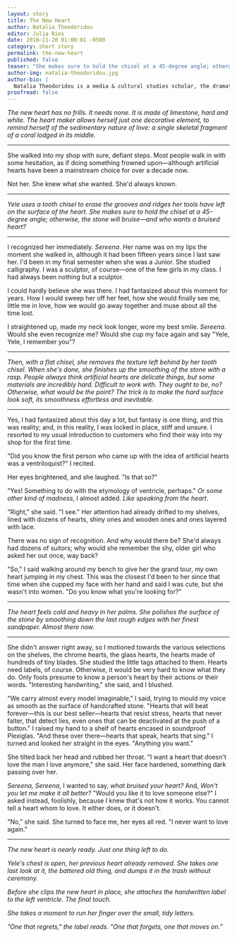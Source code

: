 ```yaml
---
layout: story 
title: The New Heart
author: Natalia Theodoridou
editor: Julia Rios
date: 2018–11-20 01:00:01 -0500
category: short story
permalink: the-new-heart
published: false
teaser: "She makes sure to hold the chisel at a 45-degree angle; otherwise, the stone will bruise—and who wants a bruised heart?"
author-img: natalia-theodoridou.jpg
author-bio: |
  Natalia Theodoridou is a media & cultural studies scholar, the dramaturge of Adrift Performance Makers [(@adriftPM)](https://www.twitter.com/adriftPM), and a writer of strange stories. Her work has appeared in _Clarkesworld_, _Beneath Ceaseless Skies_, _Strange Horizons_, and elsewhere. Originally from Greece, she lives in Devon, UK, until she's asked to leave. Occasionally, she tweets as [@natalia_theodor](https://www.twitter.com/natalia_theodor).
proofread: false
---
```


_The new heart has no frills. It needs none. It is made of limestone, hard and white. The heart maker allows herself just one decorative element, to remind herself of the sedimentary nature of love: a single skeletal fragment of a coral lodged in its middle._ 

----

She walked into my shop with sure, defiant steps. Most people walk in with some hesitation, as if doing something frowned upon—although artificial hearts have been a mainstream choice for over a decade now.
 Not her. She knew what she wanted. She'd always known.

----

_Yele uses a tooth chisel to erase the grooves and ridges her tools have left on the surface of the heart. She makes sure to hold the chisel at a 45-degree angle; otherwise, the stone will bruise—and who wants a bruised heart?_

----

I recognized her immediately. _Sereena_. Her name was on my lips the moment she walked in, although it had been fifteen years since I last saw her. I'd been in my final semester when she was a Junior. She studied calligraphy. I was a sculptor, of course—one of the few girls in my class. I had always been nothing but a sculptor.
 I could hardly believe she was there. I had fantasized about this moment for years. How I would sweep her off her feet, how she would finally see me, little me in love, how we would go away together and muse about all the time lost.
I straightened up, made my neck look longer, wore my best smile. _Sereena_. Would she even recognize me? Would she cup my face again and say "Yele, Yele, I remember you"?

----

_Then, with a flat chisel, she removes the texture left behind by her tooth chisel. When she's done, she finishes up the smoothing of the stone with a rasp. People always think artificial hearts are delicate things, but some materials are incredibly hard. Difficult to work with. They ought to be, no? Otherwise, what would be the point? The trick is to make the hard surface look soft, its smoothness effortless and inevitable._

----

Yes, I had fantasized about this day a lot, but fantasy is one thing, and this was reality; and, in this reality, I was locked in place, stiff and unsure. I resorted to my usual introduction to customers who find their way into my shop for the first time.
"Did you know the first person who came up with the idea of artificial hearts was a ventriloquist?" I recited.
Her eyes brightened, and she laughed. "Is that so?"
 "Yes! Something to do with the etymology of ventricle, perhaps." _Or some other kind of madness_, I almost added. _Like speaking from the heart_.
"Right," she said. "I see." Her attention had already drifted to my shelves, lined with dozens of hearts, shiny ones and wooden ones and ones layered with lace.
 There was no sign of recognition. And why would there be? She'd always had dozens of suitors; why would she remember the shy, older girl who asked her out once, way back?
"So," I said walking around my bench to give her the grand tour, my own heart jumping in my chest. This was the closest I'd been to her since that time when she cupped my face with her hand and said I was cute, but she wasn't into women. "Do you know what you're looking for?"
----

_The heart feels cold and heavy in her palms. She polishes the surface of the stone by smoothing down the last rough edges with her finest sandpaper. Almost there now._

----

She didn't answer right away, so I motioned towards the various selections on the shelves, the chrome hearts, the glass hearts, the hearts made of hundreds of tiny blades. She studied the little tags attached to them. Hearts need labels, of course. Otherwise, it would be very hard to know what they do. Only fools presume to know a person's heart by their actions or their words."Interesting handwriting," she said, and I blushed.
 "We carry almost every model imaginable," I said, trying to mould my voice as smooth as the surface of handcrafted stone. "Hearts that will beat forever—this is our best seller—hearts that resist stress, hearts that never falter, that detect lies, even ones that can be deactivated at the push of a button." I raised my hand to a shelf of hearts encased in soundproof Plexiglas. "And these over there—hearts that speak, hearts that sing." I turned and looked her straight in the eyes. "Anything you want."
 She tilted back her head and rubbed her throat. "I want a heart that doesn't love the man I love anymore," she said. Her face hardened, something dark passing over her.
 _Sereena, Sereena_, I wanted to say, _what bruised your heart?_ And, _Won't you let me make it all better?_ "Would you like it to love someone else?" I asked instead, foolishly, because I knew that's not how it works. You cannot tell a heart whom to love. It either does, or it doesn't.
 "No," she said. She turned to face me, her eyes all red. "I never want to love again." ----

_The new heart is nearly ready. Just one thing left to do._
 _Yele's chest is open, her previous heart already removed. She takes one last look at it, the battered old thing, and dumps it in the trash without ceremony._
_Before she clips the new heart in place, she attaches the handwritten label to the left ventricle. The final touch._
_She takes a moment to run her finger over the small, tidy letters._
 _”One that regrets," the label reads. "One that forgets, one that moves on.”_